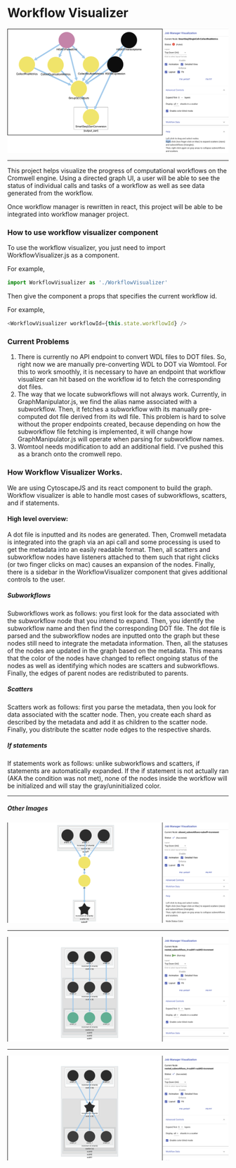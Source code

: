 # Workflow Visualizer

![A sample workflow image](screenshots/Main.png "Workflow")

---

This project helps visualize the progress of computational workflows on the Cromwell engine. Using a directed graph UI, a user will be able to see the status of individual calls and tasks of a workflow as well as see data generated from the workflow.

Once workflow manager is rewritten in react, this project will be able to be integrated into workflow manager project.

### How to use workflow visualizer component

To use the workflow visualizer, you just need to import WorkflowVisualizer.js as a component.

For example,

```javascript
import WorkflowVisualizer as './WorkflowVisualizer'
```

Then give the component a props that specifies the current workflow id.

For example,

```javascript
<WorkflowVisualizer workflowId={this.state.workflowId} />
```

### Current Problems

1. There is currently no API endpoint to convert WDL files to DOT files. So, right now we are manually pre-converting WDL to DOT via Womtool. For this to work smoothly, it is necessary to have an endpoint that workflow visualizer can hit based on the workflow id to fetch the corresponding dot files.
2. The way that we locate subworkflows will not always work. Currently, in GraphManipulator.js, we find the alias name associated with a subworkflow. Then, it fetches a subworkflow with its manually pre-computed dot file derived from its wdl file. This problem is hard to solve without the proper endpoints created, because depending on how the subworkflow file fetching is implemented, it will change how GraphManipulator.js will operate when parsing for subworkflow names.
3. Womtool needs modification to add an additional field. I've pushed this as a branch onto the cromwell repo.

### How Workflow Visualizer Works.

We are using CytoscapeJS and its react component to build the graph. Workflow visualizer is able to handle most cases of subworkflows, scatters, and if statements.

#### High level overview:

A dot file is inputted and its nodes are generated. Then, Cromwell metadata is integrated into the graph via an api call and some processing is used to get the metadata into an easily readable format. Then, all scatters and subworkflow nodes have listeners attached to them such that right clicks (or two finger clicks on mac) causes an expansion of the nodes. Finally, there is a sidebar in the WorkflowVisualizer component that gives additional controls to the user.

##### Subworkflows

Subworkflows work as follows: you first look for the data associated with the subworkflow node that you intend to expand. Then, you identify the subworkflow name and then find the corresponding DOT file. The dot file is parsed and the subworkflow nodes are inputted onto the graph but these nodes still need to integrate the metadata information. Then, all the statuses of the nodes are updated in the graph based on the metadata. This means that the color of the nodes have changed to reflect ongoing status of the nodes as well as identifying which nodes are scatters and subworkflows. Finally, the edges of parent nodes are redistributed to parents.

##### Scatters

Scatters work as follows: first you parse the metadata, then you look for data associated with the scatter node. Then, you create each shard as described by the metadata and add it as children to the scatter node. Finally, you distribute the scatter node edges to the respective shards.

##### If statements

If statements work as follows: unlike subworkflows and scatters, if statements are automatically expanded. If the if statement is not actually ran (AKA the condition was not met), none of the nodes inside the workflow will be initialized and will stay the gray/uninitialized color.

---

##### Other Images

![Two scatter workflow img](screenshots/pic2.png "A workflow with two scatters")

---

![Workflow in progress image](screenshots/running.png "Workflow in progress")

---

![Finished Workflow image](screenshots/done.png "Finished workflow")
